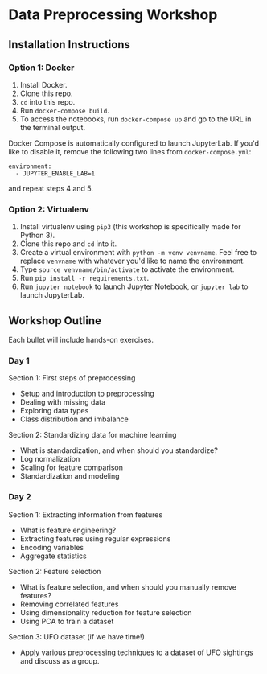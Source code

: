 # Data Preprocessing Workshop

## Installation Instructions

### Option 1: Docker
1. Install Docker.
2. Clone this repo.
3. `cd` into this repo.
4. Run `docker-compose build`.
5. To access the notebooks, run `docker-compose up` and go to the URL in the terminal output. 

Docker Compose is automatically configured to launch JupyterLab. If you'd like to disable it, remove the following two lines from `docker-compose.yml`:


    environment:
      - JUPYTER_ENABLE_LAB=1

   and repeat steps 4 and 5.

### Option 2: Virtualenv
1. Install virtualenv using `pip3` (this workshop is specifically made for Python 3).
2. Clone this repo and `cd` into it.
3. Create a virtual environment with `python -m venv venvname`. Feel free to replace `venvname` with whatever you'd like to name the environment.
4. Type `source venvname/bin/activate` to activate the environment.
5. Run `pip install -r requirements.txt`.
6. Run `jupyter notebook` to launch Jupyter Notebook, or `jupyter lab` to launch JupyterLab.

## Workshop Outline

Each bullet will include hands-on exercises.

### Day 1
Section 1: First steps of preprocessing
- Setup and introduction to preprocessing
- Dealing with missing data
- Exploring data types
- Class distribution and imbalance

Section 2: Standardizing data for machine learning
- What is standardization, and when should you standardize?
- Log normalization
- Scaling for feature comparison
- Standardization and modeling

### Day 2
Section 1: Extracting information from features
- What is feature engineering? 
- Extracting features using regular expressions
- Encoding variables
- Aggregate statistics

Section 2: Feature selection
- What is feature selection, and when should you manually remove features?
- Removing correlated features
- Using dimensionality reduction for feature selection
- Using PCA to train a dataset

Section 3: UFO dataset (if we have time!)
- Apply various preprocessing techniques to a dataset of UFO sightings and discuss as a group.

